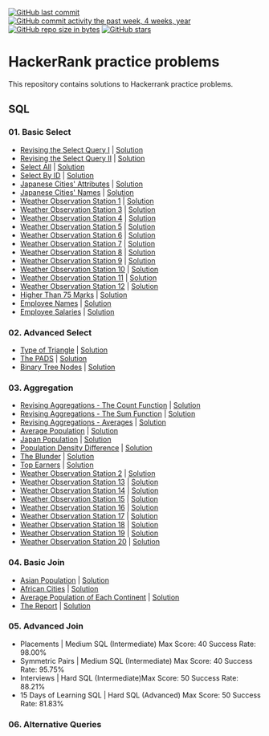 [![GitHub last commit](https://img.shields.io/github/last-commit/sbeignez/HackerRank.svg)](https://github.com/sbeignez/HackerRank) 
[![GitHub commit activity the past week, 4 weeks, year](https://img.shields.io/github/commit-activity/y/sbeignez/HackerRank.svg)](https://github.com/sbeignez/HackerRank)
[![GitHub repo size in bytes](https://img.shields.io/github/repo-size/sbeignez/HackerRank.svg)](https://github.com/sbeignez/HackerRank) 
[![GitHub stars](https://img.shields.io/github/stars/sbeignez/HackerRank.svg)](https://github.com/sbeignez/HackerRank)

# HackerRank practice problems
This repository contains solutions to Hackerrank practice problems.

## SQL
### 01. Basic Select
- [Revising the Select Query I](https://www.hackerrank.com/challenges/revising-the-select-query/problem) | [Solution](https://github.com/sbeignez/HackerRank/blob/master/SQL/01.%20Basic%20Select/001.%20Revising%20the%20Select%20Query%20I.sql)
- [Revising the Select Query II](https://www.hackerrank.com/challenges/revising-the-select-query-2/problem) | [Solution](https://github.com/sbeignez/HackerRank/blob/master/SQL/01.%20Basic%20Select/002.%20Revising%20the%20Select%20Query%20II.sql)
- [Select All](https://www.hackerrank.com/challenges/select-all-sql/problem) | [Solution](https://github.com/sbeignez/HackerRank/blob/master/SQL/01.%20Basic%20Select/003.%20Select%20All.sql)
- [Select By ID](https://www.hackerrank.com/challenges/select-by-id/problem) | [Solution](https://github.com/sbeignez/HackerRank/blob/master/SQL/01.%20Basic%20Select/004.%20Select%20By%20ID.sql)
- [Japanese Cities' Attributes](https://www.hackerrank.com/challenges/japanese-cities-attributes/problem) | [Solution](https://github.com/sbeignez/HackerRank/blob/master/SQL/01.%20Basic%20Select/005.%20Japanese%20Cities'%20Attributes.sql)
- [Japanese Cities' Names](https://www.hackerrank.com/challenges/japanese-cities-name/problem) | [Solution](https://github.com/sbeignez/HackerRank/blob/master/SQL/01.%20Basic%20Select/006.%20Japanese%20Cities'%20Names.sql)
- [Weather Observation Station 1](https://www.hackerrank.com/challenges/weather-observation-station-1/problem) | [Solution](https://github.com/sbeignez/HackerRank/blob/master/SQL/01.%20Basic%20Select/007.%20Weather%20Observation%20Station%201.sql)
- [Weather Observation Station 3](https://www.hackerrank.com/challenges/weather-observation-station-3/problem) | [Solution](https://github.com/sbeignez/HackerRank/blob/master/SQL/01.%20Basic%20Select/008.%20Weather%20Observation%20Station%203.sql)
- [Weather Observation Station 4](https://www.hackerrank.com/challenges/weather-observation-station-4/problem) | [Solution](https://github.com/sbeignez/HackerRank/blob/master/SQL/01.%20Basic%20Select/009.%20Weather%20Observation%20Station%204.sql)
- [Weather Observation Station 5](https://www.hackerrank.com/challenges/weather-observation-station-5/problem) | [Solution](https://github.com/sbeignez/HackerRank/blob/master/SQL/01.%20Basic%20Select/010.%20Weather%20Observation%20Station%205.sql)
- [Weather Observation Station 6](https://www.hackerrank.com/challenges/weather-observation-station-6/problem) | [Solution](https://github.com/sbeignez/HackerRank/blob/master/SQL/01.%20Basic%20Select/011.%20Weather%20Observation%20Station%206.sql)
- [Weather Observation Station 7](https://www.hackerrank.com/challenges/weather-observation-station-7/problem) | [Solution](https://github.com/sbeignez/HackerRank/blob/master/SQL/01.%20Basic%20Select/012.%20Weather%20Observation%20Station%207.sql)
- [Weather Observation Station 8](https://www.hackerrank.com/challenges/weather-observation-station-8/problem) | [Solution](https://github.com/sbeignez/HackerRank/blob/master/SQL/01.%20Basic%20Select/013.%20Weather%20Observation%20Station%208.sql)
- [Weather Observation Station 9](https://www.hackerrank.com/challenges/weather-observation-station-9/problem) | [Solution](https://github.com/sbeignez/HackerRank/blob/master/SQL/01.%20Basic%20Select/014.%20Weather%20Observation%20Station%209.sql)
- [Weather Observation Station 10](https://www.hackerrank.com/challenges/weather-observation-station-10/problem) | [Solution](https://github.com/sbeignez/HackerRank/blob/master/SQL/01.%20Basic%20Select/015.%20Weather%20Observation%20Station%2010.sql)
- [Weather Observation Station 11](https://www.hackerrank.com/challenges/weather-observation-station-11/problem) | [Solution](https://github.com/sbeignez/HackerRank/blob/master/SQL/01.%20Basic%20Select/016.%20Weather%20Observation%20Station%2011.sql)
- [Weather Observation Station 12](https://www.hackerrank.com/challenges/weather-observation-station-11/problem) | [Solution](https://github.com/sbeignez/HackerRank/blob/master/SQL/01.%20Basic%20Select/017.%20Weather%20Observation%20Station%2012.sql)
- [Higher Than 75 Marks](https://www.hackerrank.com/challenges/more-than-75-marks/problem) | [Solution](https://github.com/sbeignez/HackerRank/blob/master/SQL/01.%20Basic%20Select/018.%20Higher%20Than%2075%20Marks.sql)
- [Employee Names](https://www.hackerrank.com/challenges/name-of-employees/problem) | [Solution](https://github.com/sbeignez/HackerRank/blob/master/SQL/01.%20Basic%20Select/019.%20Employee%20Names.sql)
- [Employee Salaries](https://www.hackerrank.com/challenges/salary-of-employees/problem) | [Solution](https://github.com/sbeignez/HackerRank/blob/master/SQL/01.%20Basic%20Select/020.%20Employee%20Salaries.sql)
### 02. Advanced Select
- [Type of Triangle](https://www.hackerrank.com/challenges/what-type-of-triangle/problem) | [Solution](https://github.com/sbeignez/HackerRank/blob/master/SQL/02.%20Advanced%20Select/001.%20Type%20of%20Triangle.sql)
- [The PADS](https://www.hackerrank.com/challenges/the-pads/problem) | [Solution](https://github.com/sbeignez/HackerRank/blob/master/SQL/02.%20Advanced%20Select/002.%20The%20PADS.sql)
- [Binary Tree Nodes](https://www.hackerrank.com/challenges/binary-search-tree-1/problem) | [Solution](https://github.com/sbeignez/HackerRank/blob/master/SQL/02.%20Advanced%20Select/004.%20Binary%20Tree%20Nodes.sql)
### 03. Aggregation
- [Revising Aggregations - The Count Function](https://www.hackerrank.com/challenges/revising-aggregations-the-count-function/problem) | [Solution](https://github.com/sbeignez/HackerRank/blob/master/SQL/03.%20Aggregation/001.%20Revising%20Aggregations%20-%20The%20Count%20Function.sql)
- [Revising Aggregations - The Sum Function](https://www.hackerrank.com/challenges/revising-aggregations-sum/problem) | [Solution](https://github.com/sbeignez/HackerRank/blob/master/SQL/03.%20Aggregation/002.%20Revising%20Aggregations%20-%20The%20Sum%20Function.sql)
- [Revising Aggregations - Averages](https://www.hackerrank.com/challenges/revising-aggregations-the-average-function/problem) | [Solution](https://github.com/sbeignez/HackerRank/blob/master/SQL/03.%20Aggregation/003.%20Revising%20Aggregations%20-%20Averages.sql)
- [Average Population](https://www.hackerrank.com/challenges/average-population/problem) | [Solution](https://github.com/sbeignez/HackerRank/blob/master/SQL/03.%20Aggregation/004.%20Average%20Population.sql)
- [Japan Population](https://www.hackerrank.com/challenges/japan-population/problem) | [Solution](https://github.com/sbeignez/HackerRank/blob/master/SQL/03.%20Aggregation/005.%20Japan%20Population.sql)
- [Population Density Difference](https://www.hackerrank.com/challenges/population-density-difference/problem) | [Solution](https://github.com/sbeignez/HackerRank/blob/master/SQL/03.%20Aggregation/006.%20Population%20Density%20Difference.sql)
- [The Blunder](https://www.hackerrank.com/challenges/the-blunder/problem) | [Solution](https://github.com/sbeignez/HackerRank/blob/master/SQL/03.%20Aggregation/007.%20The%20Blunder.sql)
- [Top Earners](https://www.hackerrank.com/challenges/earnings-of-employees/problem) | [Solution](https://github.com/sbeignez/HackerRank/blob/master/SQL/03.%20Aggregation/008.%20Top%20Earners.sql)
- [Weather Observation Station 2](https://www.hackerrank.com/challenges/weather-observation-station-2/problem) | [Solution](https://github.com/sbeignez/HackerRank/blob/master/SQL/03.%20Aggregation/009.%20Weather%20Observation%20Station%202.sql)
- [Weather Observation Station 13](https://www.hackerrank.com/challenges/weather-observation-station-13/problem) | [Solution](https://github.com/sbeignez/HackerRank/blob/master/SQL/03.%20Aggregation/010.%20Weather%20Observation%20Station%2013.sql)
- [Weather Observation Station 14](https://www.hackerrank.com/challenges/weather-observation-station-14/problem) | [Solution](https://github.com/sbeignez/HackerRank/blob/master/SQL/03.%20Aggregation/011.%20Weather%20Observation%20Station%2014.sql)
- [Weather Observation Station 15](https://www.hackerrank.com/challenges/weather-observation-station-15/problem) | [Solution](https://github.com/sbeignez/HackerRank/blob/master/SQL/03.%20Aggregation/012.%20Weather%20Observation%20Station%2015.sql)
- [Weather Observation Station 16](https://www.hackerrank.com/challenges/weather-observation-station-16/problem) | [Solution](https://github.com/sbeignez/HackerRank/blob/master/SQL/03.%20Aggregation/013.%20Weather%20Observation%20Station%2016.sql)
- [Weather Observation Station 17](https://www.hackerrank.com/challenges/weather-observation-station-17/problem) | [Solution](https://github.com/sbeignez/HackerRank/blob/master/SQL/03.%20Aggregation/014.%20Weather%20Observation%20Station%2017.sql)
- [Weather Observation Station 18](https://www.hackerrank.com/challenges/weather-observation-station-18/problem) | [Solution](https://github.com/sbeignez/HackerRank/blob/master/SQL/03.%20Aggregation/015.%20Weather%20Observation%20Station%2018.sql)
- [Weather Observation Station 19](https://www.hackerrank.com/challenges/weather-observation-station-19/problem) | [Solution](https://github.com/sbeignez/HackerRank/blob/master/SQL/03.%20Aggregation/016.%20Weather%20Observation%20Station%2019.sql)
- [Weather Observation Station 20](https://www.hackerrank.com/challenges/weather-observation-station-20/problem) | [Solution](https://github.com/sbeignez/HackerRank/blob/master/SQL/03.%20Aggregation/017.%20Weather%20Observation%20Station%2020.sql)
### 04. Basic Join
- [Asian Population](https://www.hackerrank.com/challenges/asian-population/problem) | [Solution](https://github.com/sbeignez/HackerRank/blob/master/SQL/04.%20Basic%20Join/001.%20Asian%20Population.sql)
- [African Cities](https://www.hackerrank.com/challenges/african-cities/problem) | [Solution](https://github.com/sbeignez/HackerRank/blob/master/SQL/04.%20Basic%20Join/002.%20African%20Cities.sql)
- [Average Population of Each Continent](https://www.hackerrank.com/challenges/average-population-of-each-continent/problem) | [Solution](https://github.com/sbeignez/HackerRank/blob/master/SQL/04.%20Basic%20Join/003.%20Average%20Population%20of%20Each%20Continent.sql)
- [The Report](https://www.hackerrank.com/challenges/the-report/problem) | [Solution](https://github.com/sbeignez/HackerRank/blob/master/SQL/04.%20Basic%20Join/004.%20The%20Report.sql)
### 05. Advanced Join
- Placements | Medium SQL (Intermediate) Max Score: 40 Success Rate: 98.00%
- Symmetric Pairs | Medium SQL (Intermediate) Max Score: 40 Success Rate: 95.75%
- Interviews | Hard SQL (Intermediate)Max Score: 50 Success Rate: 88.21%
- 15 Days of Learning SQL | Hard SQL (Advanced) Max Score: 50 Success Rate: 81.83%
### 06. Alternative Queries


<!--
- Algorithms
    01. Warmup
    02. Implementation
    04. Sorting
    05. Search
    07. Greedy
    08. Dynamic Programming
- Artificial Intelligence
- Data Structures
- Interview Preparation Kit Python
- Python
-->
